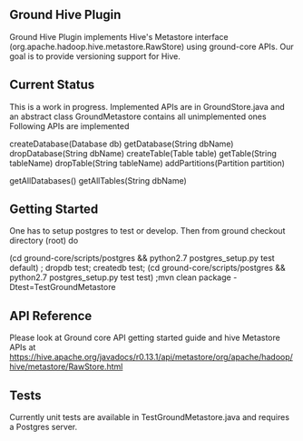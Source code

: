 ## Ground Hive Plugin

Ground Hive Plugin implements Hive's Metastore interface (org.apache.hadoop.hive.metastore.RawStore) using ground-core APIs. Our goal is to provide versioning support for Hive.

## Current Status

This is a work in progress. Implemented APIs are in GroundStore.java and an abstract class GroundMetastore contains all unimplemented ones
Following APIs are implemented

createDatabase(Database db)
getDatabase(String dbName)
dropDatabase(String dbName)
createTable(Table table)
getTable(String tableName)
dropTable(String tableName)
addPartitions(Partition partition)

getAllDatabases()
getAllTables(String dbName)

## Getting Started

One has to setup postgres to test or develop. Then from ground checkout directory (root) do

(cd ground-core/scripts/postgres && python2.7 postgres_setup.py test default) ; dropdb test; createdb test; (cd ground-core/scripts/postgres && python2.7 postgres_setup.py test test) ;mvn clean package -Dtest=TestGroundMetastore

## API Reference

Please look at Ground core API getting started guide and hive Metastore APIs at https://hive.apache.org/javadocs/r0.13.1/api/metastore/org/apache/hadoop/hive/metastore/RawStore.html

## Tests

Currently unit tests are available in TestGroundMetastore.java and requires a Postgres server.

